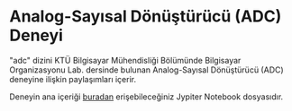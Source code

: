 # Analog-Sayısal Dönüştürücü (ADC) Deneyi

"adc" dizini KTÜ Bilgisayar Mühendisliği Bölümünde Bilgisayar Organizasyonu Lab. dersinde bulunan Analog-Sayısal Dönüştürücü (ADC) deneyine ilişkin paylaşımları içerir.

Deneyin ana içeriği [buradan]() erişebileceğiniz Jypiter Notebook dosyasıdır.
